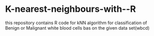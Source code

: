 # K-nearest-neighbours-with--R
this repository contains R code for kNN algorithm for classification of Benign or Malignant white blood cells bas on the given data set(wbcd)
